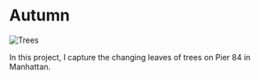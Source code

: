 # Autumn

![Trees](./autumn.gif)

In this project, I capture the changing leaves of trees on Pier 84 in Manhattan.
